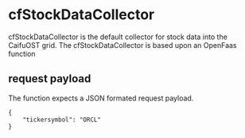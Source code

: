 # cfStockDataCollector
cfStockDataCollector is the default collector for stock data into the CaifuOST grid. The cfStockDataCollector is based upon an OpenFaas function


## request payload
The function expects a JSON formated request payload. 

```
{
	"tickersymbol": "ORCL"
}
```
